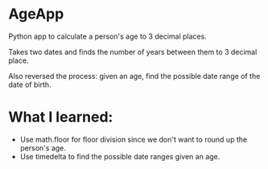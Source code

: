 # AgeApp
Python app to calculate a person's age to 3 decimal places.

Takes two dates and finds the number of years between them to 3 decimal place.

Also reversed the process: given an age, find the possible date range of the date of birth.

# What I learned:
* Use math.floor for floor division since we don't want to round up the person's age.
* Use timedelta to find the possible date ranges given an age.
